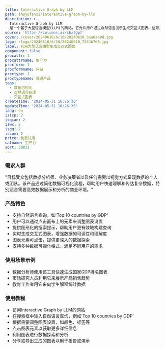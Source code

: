 ```yaml
---
title: Interactive Graph by LLM
path: shujufenxi/interactive-graph-by-llm
description: >-
  Interactive Graph by LLM
  是一个基于大型语言模型(LLM)的网站，它允许用户通过自然语言提示生成交互式图表。这项技术的重要性在于它简化了数据可视化的过程，使得非技术用户也能够轻松创建和理解复杂的数据。产品背景信息包括其创新的交互方式和对数据可视化的贡献。目前产品处于免费试用阶段，定位于希望简化数据展示流程的企业和个人。
source: 'https://columns.ai/chatgpt'
cover: /cover/20240610/6/10/20240610_baa6aa9d.jpg
logo: /logo/20240610/6/10/20240610_7243b760.jpg
label: 利用大型语言模型生成交互式图表
component: false
procattr: 1
procattrname: 生产力
procform: 1
procformname: 网站
proctype: 1
proctypename: 普通产品
tags:
  - 数据可视化
  - 自然语言处理
  - 交互式图表
createTime: '2024-05-31 16:26:30'
updateTime: '2024-05-31 16:26:30'
lang: en
isicp: 2
isqian: 2
iswx: 2
isqq: 2
iscom: 2
price: 免费试用
catname: 生产力
sort: 30833
---
```




### 需求人群
"目标受众包括数据分析师、业务决策者以及任何需要以视觉方式呈现数据的个人或团队。该产品通过简化数据可视化流程，帮助用户快速理解和传达复杂数据，特别适合需要高效数据展示和分析的商业环境。"

### 产品特色
* 支持自然语言查询，如'Top 10 countries by GDP'
* 用户可以通过点击画布上的元素来调整图表设置
* 提供图形化的搜索提示，帮助用户更有效地构建查询
* 实时生成交互式图表，增强数据的可读性和理解度
* 图表元素可点击，提供更深入的数据探索
* 支持多种数据可视化格式，满足不同用户的需求

### 使用场景示例
* 数据分析师使用该工具快速生成国家GDP排名图表
* 市场研究人员利用它来展示产品销售趋势
* 教育工作者用它来向学生解释统计数据

### 使用教程
* 访问Interactive Graph by LLM的网站
* 在搜索框中输入自然语言查询，例如'Top 10 countries by GDP'
* 根据需要调整图表设置，如颜色、标签等
* 点击图表元素以获取更多详细信息
* 利用图表进行数据探索和分析
* 分享或导出生成的图表以用于报告或演示

  
